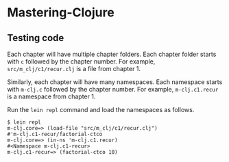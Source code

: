 # Mastering-Clojure

## Testing code

Each chapter will have multiple chapter folders.
Each chapter folder starts with `c` followed by the chapter number.
For example, `src/m_clj/c1/recur.clj` is a file from chapter 1.

Similarly, each chapter will have many namespaces.
Each namespace starts with `m-clj.c` followed by the chapter
number.
For example, `m-clj.c1.recur` is a namespace from chapter 1.

Run the `lein repl` command and load the namespaces as follows.

```
$ lein repl
m-clj.core=> (load-file "src/m_clj/c1/recur.clj")
#'m-clj.c1-recur/factorial-ctco
m-clj.core=> (in-ns 'm-clj.c1.recur)
#<Namespace m-clj.c1-recur>
m-clj.c1-recur=> (factorial-ctco 10)
```
